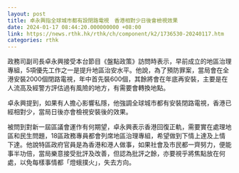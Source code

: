 ```yaml
---
layout: post
title: 卓永興指全球城市都有設閉路電視　香港相對少日後會檢視效果
date: 2024-01-17 08:44:20.000000000 +08:00
link: https://news.rthk.hk/rthk/ch/component/k2/1736530-20240117.htm
categories: rthk
---
```


政務司副司長卓永興接受本台節目《盤點政策》訪問時表示，早前成立的地區治理專組，5項優先工作之一是提升地區治安水平。他說，為了預防罪案，當局會在全港安裝2000個閉路電視，年中首先裝600個，其餘將會在年底再安裝，主要是在人流高及經警方評估過有風險的地方，有需要會轉換地點。

卓永興提到，如果有人擔心影響私隱，他強調全球城市都有安裝閉路電視，香港已經相對少，當局日後亦會檢視安裝後的效果。

被問到對新一屆區議會運作有何期望，卓永興表示香港回復正軌，需要實在處理地區和民生問題，18區政務專員都會列席地區治理專組，希望做到下情上達及上情下達。他說特區政府官員是為香港和港人做事，如果社會及市民都一齊努力，便能事半功倍，當局樂意接受批評及改善，但認為批評之餘，亦要視乎將焦點放在何處，以免每樣事情都「燈蛾撲火」，失去方向。
